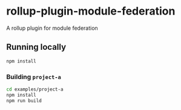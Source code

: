 # rollup-plugin-module-federation

A rollup plugin for module federation

## Running locally

```sh
npm install
```

### Building `project-a`

```sh
cd examples/project-a
npm install
npm run build
```
